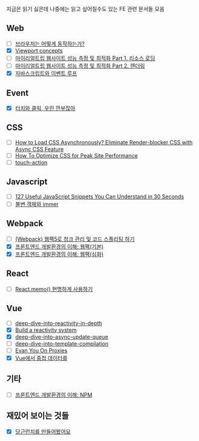 지금은 읽기 싫은데 나중에는 읽고 싶어질수도 있는 FE 관련 문서들 모음

## Web
- [ ] [브라우저는 어떻게 동작하는가?](https://d2.naver.com/helloworld/59361)
- [x] [Viewport concepts](https://developer.mozilla.org/en-US/docs/Web/CSS/Viewport_concepts)
- [ ] [마이리얼트립 웹사이트 성능 측정 및 최적화 Part 1. 리소스 로딩](https://medium.com/myrealtrip-product/fe-website-perf-part1-6ae5b10e3433)
- [ ] [마이리얼트립 웹사이트 성능 측정 및 최적화 Part 2. 렌더링](https://medium.com/myrealtrip-product/fe-website-perf-part2-e0c7462ef822)
- [x] [자바스크립트와 이벤트 루프](https://meetup.toast.com/posts/89)

## Event
- [x] [터치와 클릭, 우린 깐부잖아](https://ui.toast.com/weekly-pick/ko_20220106)


## CSS
- [ ] [How to Load CSS Asynchronously? Eliminate Render-blocker CSS with Async CSS Feature](https://www.holisticseo.digital/pagespeed/async-css/)
- [ ] [How To Optimize CSS for Peak Site Performance](https://kinsta.com/blog/optimize-css/)
- [ ] [touch-action](https://developer.mozilla.org/en-US/docs/Web/CSS/touch-action)

## Javascript
- [ ] [127 Useful JavaScript Snippets You Can Understand in 30 Seconds](https://morioh.com/p/a76bc7d72226?f=5c224490c513a556c9042463&fbclid=IwAR0JuBSgDxSmaoNhrEnKS42cw2TrRUbTSVXbDueOhwmh-Q7z01sSY6v8njU)
- [ ] [불변 객체와 immer](https://ui.toast.com/weekly-pick/ko_20220217)

## Webpack
- [ ] [(Webpack) 웹팩5로 청크 관리 및 코드 스플리팅 하기](https://www.zerocho.com/category/Webpack/post/58ad4c9d1136440018ba44e7)
- [x] [프론트엔드 개발환경의 이해: 웹팩(기본)](https://jeonghwan-kim.github.io/series/2019/12/10/frontend-dev-env-webpack-basic.html)
- [x] [프론트엔드 개발환경의 이해: 웹팩(심화)](https://jeonghwan-kim.github.io/series/2020/01/02/frontend-dev-env-webpack-intermediate.html)

## React
- [ ] [React.memo() 현명하게 사용하기](https://ui.toast.com/weekly-pick/ko_20190731)

## Vue
- [ ] [deep-dive-into-reactivity-in-depth](https://github.com/pistis/vuejs-deep-dive)
- [x] [Build a reactivity system](https://www.vuemastery.com/courses/advanced-components/build-a-reactivity-system/)
- [x] [deep-dive-into-async-update-queue](https://github.com/pistis/vuejs-deep-dive/blob/master/v2.5.21/deep-dive-into-async-update-queue.md)
- [ ] [deep-dive-into-template-compilation](https://github.com/pistis/vuejs-deep-dive/blob/master/v2.5.21/deep-dive-into-template-compilation.md)
- [ ] [Evan You On Proxies](https://www.vuemastery.com/courses/advanced-components/evan-you-on-proxies)
- [x] [Vue에서 중첩 데이터를 ](https://ui.toast.com/weekly-pick/ko_20190307)

## 기타
- [ ] [프론트엔드 개발환경의 이해: NPM](https://jeonghwan-kim.github.io/series/2019/12/09/frontend-dev-env-npm.html)

## 재밌어 보이는 것들
- [x] [당근런치를 만들어봤어요](https://medium.com/daangn/%EB%8B%B9%EA%B7%BC%EB%9F%B0%EC%B9%98%EB%A5%BC-%EB%A7%8C%EB%93%A4%EC%96%B4%EB%B4%A4%EC%96%B4%EC%9A%94-18c368552da6)
